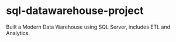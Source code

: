 # sql-datawarehouse-project
Built a Modern Data Warehouse using SQL Server, includes ETL and Analytics.
